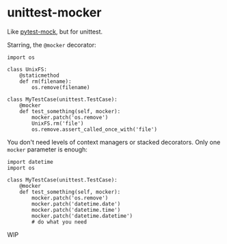 # unittest-mocker

Like [pytest-mock](https://github.com/pytest-dev/pytest-mock), but for unittest.

Starring, the `@mocker` decorator:

```
import os

class UnixFS:
    @staticmethod
    def rm(filename):
        os.remove(filename)

class MyTestCase(unittest.TestCase):
    @mocker
    def test_something(self, mocker):
        mocker.patch('os.remove')
        UnixFS.rm('file')
        os.remove.assert_called_once_with('file')
```


You don't need levels of context managers or stacked decorators. Only one `mocker` parameter is enough:

```
import datetime
import os

class MyTestCase(unittest.TestCase):
    @mocker
    def test_something(self, mocker):
        mocker.patch('os.remove')
        mocker.patch('datetime.date')
        mocker.patch('datetime.time')
        mocker.patch('datetime.datetime')
        # do what you need

```


WIP
